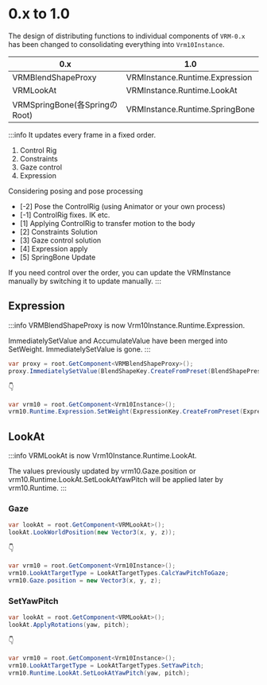 # 0.x to 1.0

The design of distributing functions to individual components of `VRM-0.x` has been changed to consolidating everything into `Vrm10Instance`.

| 0.x                           | 1.0                            |
| ----------------------------- | ------------------------------ |
| VRMBlendShapeProxy            | VRMInstance.Runtime.Expression |
| VRMLookAt                     | VRMInstance.Runtime.LookAt     |
| VRMSpringBone(各SpringのRoot) | VRMInstance.Runtime.SpringBone |

:::info It updates every frame in a fixed order.

1. Control Rig
2. Constraints
3. Gaze control
4. Expression

Considering posing and pose processing

- [-2] Pose the ControlRig (using Animator or your own process)
- [-1] ControlRig fixes. IK etc.
- [1] Applying ControlRig to transfer motion to the body
- [2] Constraints Solution
- [3] Gaze control solution
- [4] Expression apply
- [5] SpringBone Update

If you need control over the order, you can update the VRMInstance manually by switching it to update manually.
:::

## Expression

:::info VRMBlendShapeProxy is now Vrm10Instance.Runtime.Expression.

ImmediatelySetValue and AccumulateValue have been merged into SetWeight.
ImmediatelySetValue is gone.
:::

```csharp
var proxy = root.GetComponent<VRMBlendShapeProxy>();
proxy.ImmediatelySetValue(BlendShapeKey.CreateFromPreset(BlendShapePreset.A), 0.5f);
```

👇

```csharp
var vrm10 = root.GetComponent<Vrm10Instance>();
vrm10.Runtime.Expression.SetWeight(ExpressionKey.CreateFromPreset(ExpressionPreset.aa), 0.5f);
```

## LookAt

:::info VRMLookAt is now Vrm10Instance.Runtime.LookAt.

The values ​​previously updated by vrm10.Gaze.position or vrm10.Runtime.LookAt.SetLookAtYawPitch will be applied later by vrm10.Runtime.
:::

### Gaze

```csharp
var lookAt = root.GetComponent<VRMLookAt>();
lookAt.LookWorldPosition(new Vector3(x, y, z));
```

👇

```csharp
var vrm10 = root.GetComponent<Vrm10Instance>();
vrm10.LookAtTargetType = LookAtTargetTypes.CalcYawPitchToGaze;
vrm10.Gaze.position = new Vector3(x, y, z);
```

### SetYawPitch

```csharp
var lookAt = root.GetComponent<VRMLookAt>();
lookAt.ApplyRotations(yaw, pitch);
```

👇

```csharp
var vrm10 = root.GetComponent<Vrm10Instance>();
vrm10.LookAtTargetType = LookAtTargetTypes.SetYawPitch;
vrm10.Runtime.LookAt.SetLookAtYawPitch(yaw, pitch);
```
